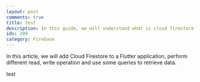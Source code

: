 ```yaml
---
layout: post
comments: true
title: test
description: In this guide, we will understand what is cloud firestore which is another database from firebase, read, write data and use queries with firestore in flutter.
ids: 200
category: Firebase
---
```


<p class="message"> 
In this article, we will add Cloud Firestore to a Flutter application, perform different read, write operation and use some queries to retrieve data.
</p>

test
